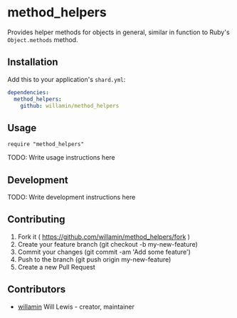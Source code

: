# method_helpers

Provides helper methods for objects in general, similar in function to Ruby's `Object.methods` method.

## Installation

Add this to your application's `shard.yml`:

```yaml
dependencies:
  method_helpers:
    github: willamin/method_helpers
```

## Usage

```crystal
require "method_helpers"
```

TODO: Write usage instructions here

## Development

TODO: Write development instructions here

## Contributing

1. Fork it ( https://github.com/willamin/method_helpers/fork )
2. Create your feature branch (git checkout -b my-new-feature)
3. Commit your changes (git commit -am 'Add some feature')
4. Push to the branch (git push origin my-new-feature)
5. Create a new Pull Request

## Contributors

- [willamin](https://github.com/willamin) Will Lewis - creator, maintainer
